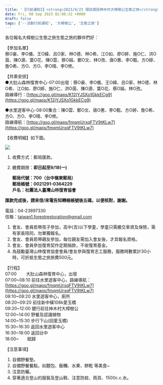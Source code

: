 ```yaml
---
title: '【行前通知I】<strong>2023/9/23 探訪南投神木村大樟樹公生態之旅</strong>'
date: Fri, 08 Sep 2023 02:06:32 +0000
draft: false
tags: ['--活動行前通知', '大樟樹公', '生態之旅']
---
```


各位報名大樟樹公生態之旅生態之旅的夥伴們好：

  
【參加名單】  
蔡O豪、李O儀、王O緯、呂O家、林O德、林O希、江O如、廖O婷、施O仁、洪O茵、陳O源、葉O花、陳O雲、蔡O娟、鄭O文、林O孜、唐O惠、李O甄、方O婷、詹O希、方O、方O、李O晴、李O修。

【共乘安排】  
●大肚山森林復育中心-07:00出發：蔡O豪、李O儀、王O緯、呂O家、林O德、林O希、江O如、廖O婷、施O仁、洪O茵、陳O源、葉O花、蔡O娟、林O孜。  
路線導行：[https://goo.gl/maps/K12jYJSXo1GkkECg9](https://goo.gl/maps/K12jYJSXo1GkkECg9)  
  
●水里遊客中心-08:00集合：陳O雲、鄭O文、唐O惠、李O甄、方O婷、詹O希、方O、方O、李O晴、李O修。  
路線導航：[https://goo.gl/maps/fmqmUrxqFTV9tKLw7](https://goo.gl/maps/fmqmUrxqFTV9tKLw7)

【收費明細】如下圖。

![](https://www.reforestation.tw/wp-content/uploads/2023/09/大樟樹公_收費表0908-1024x590.jpg)

1.  收費方式：郵局匯款。
2.  繳費期限：**即日起至9/18(一)**  
      
    **郵局代號：700（台中嶺東郵局）**  
    **郵局帳號：0021291-0364229**  
    **戶名：社團法人臺灣山林復育協會**

**匯款完成後，請來信/來電告知轉帳帳號後五碼，以便核對，謝謝。**

電話：04-23897330  
信箱：taiwan1.forestrestoration@gmail.com

1.  會友、會員若帶孩子參加，高中(含)以下學童，學童只需繳交車資及保險，需有家長陪同，勿單獨報名。
2.  會友、會員若帶親友參加，每位親友需加入會友後，才具報名資格。
3.  會友、會員參加復育契作定期捐款，不收復育基金。
4.  為鼓勵臺灣山林復育協會會員/會友參與復育志工服務，服務時數累計30小時，可折抵生態之旅旅費500元。

【行程】  
07:00        大肚山森林復育中心，出發  
07:00~08:10 前往水里遊客中心，路線導航：[https://goo.gl/maps/fmqmUrxqFTV9tKLw7](https://goo.gl/maps/fmqmUrxqFTV9tKLw7)  
08:10~08:20 水里遊客中心，廁所  
08:20~09:20 前往新中橫108k愛玉橋  
09:20~12:00 健行前往神木村大樟樹公  
12:00~14:00 野餐及認識植物  
14:00~15:30 步行下山(回愛玉橋)  
15:30~16:30 返回水里遊客中心  
16:30~18:00 返回台中  
18:00~       賦歸 

【注意事項】

1.  自備野餐墊。
2.  自備野餐餐點，如麵包、飯糰、水果、餅乾 等美食~
3.  注意防曬。
4.  穿著適合登山的服裝及登山鞋、注意防蚊、雨具、1500c.c.水。